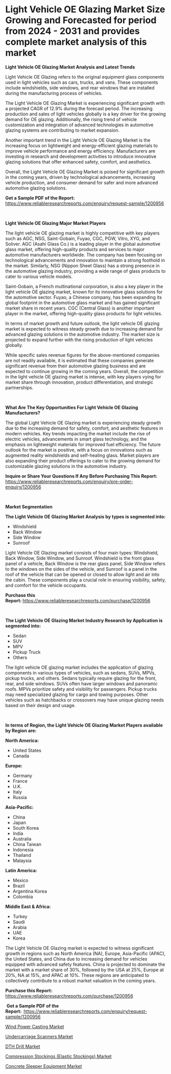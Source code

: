 <p><h1>Light Vehicle OE Glazing Market Size Growing and Forecasted for period from 2024 - 2031 and provides complete market analysis of this market</h1></p><p><strong>Light Vehicle OE Glazing Market Analysis and Latest Trends</strong></p>
<p><p>Light Vehicle OE Glazing refers to the original equipment glass components used in light vehicles such as cars, trucks, and vans. These components include windshields, side windows, and rear windows that are installed during the manufacturing process of vehicles.</p><p>The Light Vehicle OE Glazing Market is experiencing significant growth with a projected CAGR of 12.9% during the forecast period. The increasing production and sales of light vehicles globally is a key driver for the growing demand for OE glazing. Additionally, the rising trend of vehicle customization and integration of advanced technologies in automotive glazing systems are contributing to market expansion.</p><p>Another important trend in the Light Vehicle OE Glazing Market is the increasing focus on lightweight and energy-efficient glazing materials to improve vehicle performance and energy efficiency. Manufacturers are investing in research and development activities to introduce innovative glazing solutions that offer enhanced safety, comfort, and aesthetics.</p><p>Overall, the Light Vehicle OE Glazing Market is poised for significant growth in the coming years, driven by technological advancements, increasing vehicle production, and consumer demand for safer and more advanced automotive glazing solutions.</p></p>
<p><strong>Get a Sample PDF of the Report:&nbsp;</strong> <a href="https://www.reliableresearchreports.com/enquiry/request-sample/1200956">https://www.reliableresearchreports.com/enquiry/request-sample/1200956</a></p>
<p>&nbsp;</p>
<p><strong>Light Vehicle OE Glazing Major Market Players</strong></p>
<p><p>The light vehicle OE glazing market is highly competitive with key players such as AGC, NSG, Saint-Gobain, Fuyao, CGC, PGW, Vitro, XYG, and Soliver. AGC (Asahi Glass Co.) is a leading player in the global automotive glass market, offering high-quality products and services to major automotive manufacturers worldwide. The company has been focusing on technological advancements and innovation to maintain a strong foothold in the market. Similarly, NSG (Nippon Sheet Glass) has a strong presence in the automotive glazing industry, providing a wide range of glass products to cater to various vehicle models.</p><p>Saint-Gobain, a French multinational corporation, is also a key player in the light vehicle OE glazing market, known for its innovative glass solutions for the automotive sector. Fuyao, a Chinese company, has been expanding its global footprint in the automotive glass market and has gained significant market share in recent years. CGC (Central Glass) is another important player in the market, offering high-quality glass products for light vehicles.</p><p>In terms of market growth and future outlook, the light vehicle OE glazing market is expected to witness steady growth due to increasing demand for advanced glazing solutions in the automotive industry. The market size is projected to expand further with the rising production of light vehicles globally.</p><p>While specific sales revenue figures for the above-mentioned companies are not readily available, it is estimated that these companies generate significant revenue from their automotive glazing business and are expected to continue growing in the coming years. Overall, the competition in the light vehicle OE glazing market is intense, with key players vying for market share through innovation, product differentiation, and strategic partnerships.</p></p>
<p>&nbsp;</p>
<p><strong>What Are The Key Opportunities For Light Vehicle OE Glazing Manufacturers?</strong></p>
<p><p>The global Light Vehicle OE Glazing market is experiencing steady growth due to the increasing demand for safety, comfort, and aesthetic features in modern vehicles. Key trends impacting the market include the rise of electric vehicles, advancements in smart glass technology, and the emphasis on lightweight materials for improved fuel efficiency. The future outlook for the market is positive, with a focus on innovations such as augmented reality windshields and self-healing glass. Market players are also expanding their product offerings to cater to the growing demand for customizable glazing solutions in the automotive industry.</p></p>
<p><strong>Inquire or Share Your Questions If Any Before Purchasing This Report:</strong> <a href="https://www.reliableresearchreports.com/enquiry/pre-order-enquiry/1200956">https://www.reliableresearchreports.com/enquiry/pre-order-enquiry/1200956</a></p>
<p>&nbsp;</p>
<p><strong>Market Segmentation</strong></p>
<p><strong>The Light Vehicle OE Glazing Market Analysis by types is segmented into:</strong></p>
<p><ul><li>Windshield</li><li>Back Window</li><li>Side Window</li><li>Sunroof</li></ul></p>
<p><p>Light Vehicle OE Glazing market consists of four main types: Windshield, Back Window, Side Window, and Sunroof. Windshield is the front glass panel of a vehicle, Back Window is the rear glass panel, Side Window refers to the windows on the sides of the vehicle, and Sunroof is a panel in the roof of the vehicle that can be opened or closed to allow light and air into the cabin. These components play a crucial role in ensuring visibility, safety, and comfort for the vehicle occupants.</p></p>
<p><strong>Purchase this Report:&nbsp;</strong><a href="https://www.reliableresearchreports.com/purchase/1200956">https://www.reliableresearchreports.com/purchase/1200956</a></p>
<p>&nbsp;</p>
<p><strong>The Light Vehicle OE Glazing Market Industry Research by Application is segmented into:</strong></p>
<p><ul><li>Sedan</li><li>SUV</li><li>MPV</li><li>Pickup Truck</li><li>Others</li></ul></p>
<p><p>The light vehicle OE glazing market includes the application of glazing components in various types of vehicles, such as sedans, SUVs, MPVs, pickup trucks, and others. Sedans typically require glazing for the front, rear, and side windows. SUVs often have larger windows and panoramic roofs. MPVs prioritize safety and visibility for passengers. Pickup trucks may need specialized glazing for cargo and towing purposes. Other vehicles such as hatchbacks or crossovers may have unique glazing needs based on their design and usage.</p></p>
<p>&nbsp;</p>
<p><strong>In terms of Region, the Light Vehicle OE Glazing Market Players available by Region are:</strong></p>
<p>
    <p> <strong> North America: </strong>
        <ul>
            <li>United States</li>
            <li>Canada</li>
        </ul>
        </p> 
    <p> <strong> Europe: </strong>
        <ul>
            <li>Germany</li>
            <li>France</li>
            <li>U.K.</li>
            <li>Italy</li>
            <li>Russia</li>
        </ul>
        </p> 
    <p> <strong> Asia-Pacific: </strong>
        <ul>
            <li>China</li>
            <li>Japan</li>
            <li>South Korea</li>
            <li>India</li>
            <li>Australia</li>
            <li>China Taiwan</li>
            <li>Indonesia</li>
            <li>Thailand</li>
            <li>Malaysia</li>
        </ul>
        </p> 
    <p> <strong> Latin America: </strong>
        <ul>
            <li>Mexico</li>
            <li>Brazil</li>
            <li>Argentina Korea</li>
            <li>Colombia</li>
        </ul>
        </p> 
    <p> <strong> Middle East & Africa: </strong>
        <ul>
            <li>Turkey</li>
            <li>Saudi</li>
            <li>Arabia</li>
            <li>UAE</li>
            <li>Korea</li>
        </ul>
    </p>
    </p>
<p><p>The Light Vehicle OE Glazing market is expected to witness significant growth in regions such as North America (NA), Europe, Asia-Pacific (APAC), the United States, and China due to increasing demand for vehicles equipped with advanced safety features. China is projected to dominate the market with a market share of 30%, followed by the USA at 25%, Europe at 20%, NA at 15%, and APAC at 10%. These regions are anticipated to collectively contribute to a robust market valuation in the coming years.</p></p>
<p><strong>Purchase this Report: </strong><a href="https://www.reliableresearchreports.com/purchase/1200956">https://www.reliableresearchreports.com/purchase/1200956</a></p>
<p>&nbsp;<strong>Get a Sample PDF of the Report:&nbsp;&nbsp;</strong><a href="https://www.reliableresearchreports.com/enquiry/request-sample/1200956">https://www.reliableresearchreports.com/enquiry/request-sample/1200956</a></p>
<p><strong></strong></p>
<p><p><a href="https://github.com/changoleonlaverguenzanoexiste/Market-Research-Report-List-1/blob/main/wind-power-casting-market.md">Wind Power Casting Market</a></p><p><a href="https://issuu.com/reportprime-2/docs/undercarriage-scanners-market-size-2030.pptx">Undercarriage Scanners Market</a></p><p><a href="https://github.com/pizolina/Market-Research-Report-List-3/blob/main/dth-drill-market.md">DTH Drill Market</a></p><p><a href="https://github.com/tamvrosiya/Market-Research-Report-List-2/blob/main/compression-stockings-elastic-stockings-market.md">Compression Stockings (Elastic Stockings) Market</a></p><p><a href="https://issuu.com/reportprime-2/docs/concrete-sleeper-equipment-market-size-2030.pptx">Concrete Sleeper Equipment Market</a></p></p>